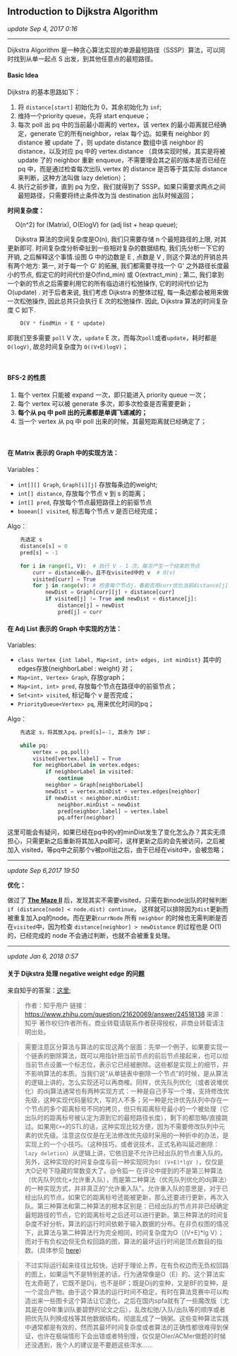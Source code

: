 ## Introduction to Dijkstra Algorithm 
_update Sep 4, 2017  0:16_

---
Dijkstra Algorithm 是一种贪心算法实现的单源最短路径（SSSP）算法，可以同时找到从单一起点 S 出发，到其他任意点的最短路径。

#### Basic Idea
Dijkstra 的基本思路如下：

1.  将 `distance[start]` 初始化为 0，其余初始化为 `inf`;
2.  维持一个priority queue，先将 start enqueue；
3.  每次 poll 出 pq 中的当前最小距离的 vertex，该 vertex 的最小距离就已经确定，generate 它的所有neighbor，relax 每个边。如果有 neighbor 的 distance 被 update 了，则 update distance 数组中该 neighbor 的 distance，以及对应 pq 中的 vertex.distance （具体实现时候，其实是将被 update 了的 neighbor 重新 enqueue，不需要理会其之前的版本是否已经在 pq 中，而是通过检查每次出队 vertex 的 distance 是否等于其实际 distance 来判断，这种方法叫做 lazy deletion）；
4.  执行之前步骤，直到 pq 为空，我们就得到了 SSSP。如果只需要求两点之间最短路径，只需要将终止条件改为当 destination 出队时候返回；

**时间复杂度：**

&emsp; O(n^2) for (Matrix), O(ElogV) for (adj list + heap queue);

&emsp; Dijkstra 算法的空间复杂度是O(n), 我们只需要存储 n 个最短路径的上限, 对其更新即可. 时间复杂度分析牵扯到一些相对复杂的数据结构, 我们先分析一下它的开销, 之后解释这个事情.设图 G 中的边数是 E , 点数是 V , 则这个算法的开销总共有两个地方: 第一, 对于每一个 G' 的拓展, 我们都需要寻找一个 G' 之外路径长度最小的节点, 假定它的时间代价是O(find_min) 或 O(extract_min) ; 第二, 我们拿到一个新的节点之后需要利用它的所有临边进行松弛操作, 它的时间代价记为 O(update) . 对于后者来说, 我们考虑 Dijkstra 的整体过程, 每一条边都会被用来做一次松弛操作, 因此总共只会执行 E 次的松弛操作. 因此, Dijkstra 算法的时间复杂度 C 如下.
```python
    O(V * findMin + E * update)
```
即我们至多需要 `poll` V 次，`update` E 次，而每次`poll`或者`update`，耗时都是`O(logV)`, 故总时间复杂度为 `O((V+E)logV)`；

<br>

#### BFS-2 的性质
1.  每个 vertex 只能被 expand 一次，即只能进入 priority queue 一次；
2.  每个 vertex 可以被 generate 多次，即多次检查是否需要更新；
3.  **每个从 pq 中 poll 出的元素都是单调飞递减的；**
4.  当一个 vertex 从 pq 中 poll 出来的时候，其最短距离就已经确定了；

<br>

#### 在 Matrix 表示的 Graph 中的实现方法：
Variables：
-  `int[][] Graph`,   `Graph[i][j]` 存放每条边的weight;
-  `int[] distance`,   存放每个节点 v 到 s 的距离；
-  `int[] pred`,       存放每个节点最短路径上的前驱节点
-  `booean[] visited`, 标志每个节点 v 是否已经完成；

Algo：
```python
    先选定 s
    distance[s] = 0
    pred[s] = -1
    
    for i in range(1, V):  # 执行 V - 1 次，每次产生一个结束的节点
        curr = distance最小，且不在visited中的 v  # O(v) 
        visited[curr] = True
        for j in range(v): # 检查每个节点j，看能否用curr优化当前distance[j]
            newDist = Graph[curr][j] + distance[curr]
            if visited[j] != True and newDist < distance[j]:
                distance[j] = newDist
                pred[j] = curr
``` 

#### 在 Adj List 表示的 Graph 中实现的方法：
Variables:
-  `class Vertex {int label, Map<int, int> edges, int minDist}` 其中的edges存放{neighborLabel : weight} 对；
-  `Map<int, Vertex> Graph`, 存放graph；
-  `Map<int, int> pred`, 存放每个节点在路径中的前驱节点；
-  `Set<int> visited`, 标记每个 v 是否完成；
-  `PriorityQueue<Vertex> pq`, 用来优化时间的pq；

Algo：
```python
    先选定 s，将其放入pq，pred[s]=-1, 其余为 INF；
    
    while pq:
        vertex = pq.poll()
        visited[vertex.label] = True
        for neighborLabel in vertex.edges:
            if neighborLabel in visited: 
                continue
            neighbor = Graph[neighborLabel]
            newDist = vertex.minDist + vertex.edges[neighbor]
            if newDist < neighbor.minDist:
                neighbor.minDist = newDist
                pred[neighbor.label] = vertex.label
                pq.offer(neighbor)
```

这里可能会有疑问，如果已经在pq中的v的minDist发生了变化怎么办？其实无须担心，只需更新之后重新将其加入pq即可，这样更新之后的会先被访问，之后被加入 visited，等pq中之前那个v被poll出之后，由于已经在visitd中，会被忽略；

---
_update Sep 6,2017  19:50_

**优化：**

做过了 **[The Maze II](https://will-gxz.gitbooks.io/xiaozheng_algo/content/graph/the-maze-ii.html)** 后，发现其实不需要visited，只需在新node出队的时候判断 `if (distance[node] < node.dist) continue`， 这样就可以排除因为`dist`更新而被重复加入pq的node。而在更新`currNode` 所有 `neighbor` 的时候也无需判断是否在`visited`中，因为检查 `distance[neighbor] > newDistance` 的过程也是 O(1) 的，已经完成的 node 不会通过判断，也就不会被重复处理。

---
_update Jan 6, 2018 0:57_

#### 关于 Dijkstra 处理 negative weight edge 的问题
来自知乎的答案：[这里](https://www.zhihu.com/question/21620069);

>作者：知乎用户
链接：https://www.zhihu.com/question/21620069/answer/24518138
来源：知乎
著作权归作者所有。商业转载请联系作者获得授权，非商业转载请注明出处。

>需要注意区分算法与算法的实现这两个层面：先举一个例子，如果要实现一个链表的删除算法，既可以用指针把当前节点的前后节点接起来，也可以给当前节点设置一个标志位，表示它已经被删除。这些都是实现上的细节，并不影响算法的本质。当我们说“从单链表中删除一个节点”的时候，是从算法的逻辑上讲的，怎么实现还可以再商榷。同样，优先队列优化（或者说堆优化）的dij算法通常也有两种实现方式：一种是自己手写一个堆，支持修改优先级，这种实现代码量较大，写的人不多；另一种是允许优先队列中存在一个节点的多个距离标号不同的拷贝，但只有距离标号最小的一个被处理（它出队时的距离标号被认定为源到它的最短路径长度），剩下的都忽略/直接跳过。如果用`C++`的STL的话，这种实现比较方便，因为不需要修改队列中元素的优先级。注意这仅仅是在无法修改优先级时采用的一种折中的办法，是实现上的一个小技巧。（这种技巧，或者说技术，正式名称叫延迟删除：`lazy deletion`）从逻辑上讲，它依旧是不允许已经出队的节点重入队的。另外，这种实现的时间复杂度与前一种实现同为`O( (V+E)*lgV )`，仅仅是大O记号下隐藏的常数变大了。@令狐一 在评论中提到的不是第三种算法（优先队列优化+允许重入队），而是第二种算法（优先队列优化的dij算法）的一种实现方式，并非真正的“允许重入队”。允许重入队的意思是，对于已经出队的节点，如果它的距离标号还能被更新，那么还要进行更新，再次入队。第三种算法和第二种算法的根本区别是：已经出队的节点并非已经确定最短路径的节点，它的距离标号之后还可以进行更新。第三种算法的时间复杂度不好分析，算法的运行时间依赖于输入数据的分布。在非负权图的情况下，此算法与第二种算法行为完全相同，时间复杂度为O（(V+E)*lg V）；而对于有负权边但无负权回路的图，算法的最坏运行时间是顶点数目的指数。(具体参见 [here](https://courses.engr.illinois.edu/cs498374/fa2014/notes/26-sssp.pdf)) 

>不过实际运行起来往往比较快，远好于理论上界，在有负权边而无负权回路的图上，如果运气不是特别差的话，行为通常像是O（E）的。这个算法实在太奇葩了，它既不是Dij，也不是BF；既是Dij的变种，又是BF的变种，是一个混合产物。由于这个算法的运行时间不稳定，有时在算法竞赛中可以构造出来一些图卡这个算法让它退化，之后在国内spfa就有了一些魔改版（尤其是在09年集训队姜碧野的论文之后），乱改松弛/入队/出队等的顺序或者把优先队列换成栈等其他数据结构，彻底乱成了一锅粥。这些变种算法实践中通常都是有效的，然而其最坏时间复杂度或者算法的正确性都很难得到保证，也许在极端情形下会出错或者特别慢，仅仅是OIer/ACMer做题的时候还没遇到，我个人的建议是不要趟这些浑水……


